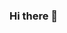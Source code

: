 ### Hi there 👋

<!--
**dianag00/dianag00** is a ✨ _special_ ✨ repository because its `README.md` (this file) appears on your GitHub profile.

Here are some ideas to get you started:


- 🌱 I’m currently learning Python & C++
- 😄 Pronouns: she/her/hers
-->
